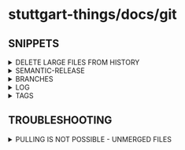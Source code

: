 # stuttgart-things/docs/git

## SNIPPETS

<details><summary>DELETE LARGE FILES FROM HISTORY</summary>

```bash
git rev-list --objects --all | git cat-file --batch-check='%(objectname) %(objecttype) %(objectsize) %(rest)' |
sort -k3 -n -r | head -n 10

pip3 install git-filter-repo && export PATH=$PATH:~/.local/bin

git-filter-repo --path <FILENAME> --invert-paths --force
```

</details>

<details><summary>SEMANTIC-RELEASE</summary>

## INSTALL

```bash
sudo apt install npm -y
curl -o- https://raw.githubusercontent.com/nvm-sh/nvm/v0.39.5/install.sh | bash
source ~/.bashrc
nvm install 20 && nvm use 20
nvm alias default 20
```

```bash
# INSTALL w/ npm
npm install -g --save-dev semantic-release @semantic-release/commit-analyzer @semantic-release/release-notes-generator @semantic-release/changelog @semantic-release/git @semantic-release/github @semantic-release/gitlab
```

## CONFIG (GITLAB; GOLANG)

```bash
---
cat <<EOF > .releaserc
{
  "branches": ["main"],
  "repositoryUrl": "https://codehub.sva.de/Lab/stuttgart-things/homerun/homerun-generic-pitcher.git",
  "gitlabUrl": "https://codehub.sva.de",
  "plugins": [
    "@semantic-release/commit-analyzer",
    "@semantic-release/release-notes-generator",
    [
      "@semantic-release/gitlab",
      {
        "assets": ["CHANGELOG.md", "go.mod", "go.sum"],
        "message": "chore(release): ${nextRelease.version} [skip ci]\n\n${nextRelease.notes}"
      }
    ]
  ]
}
EOF
```

## POSSIBLE COMMITS

```
git commit -am 'feat: add new authentication middleware' # → Minor version
git commit -am 'fix: resolve panic in user login' # → Patch version
git commit -am 'BREAKING CHANGE: switch to OAuth2 for authentication' # → Major version
```

## DRY RUN

```bash
npx semantic-release --dry-run
```

## RELEASE

```bash
npx semantic-release --debug --no-ci
```

</details>

<details><summary>BRANCHES</summary>

```bash
# LIST ALL EXISTING BRANCHES
git branch

# DELETE LOCAL BRANCH
git branch -d [branch]

# SWITCH YOUR HEAD TO BRANCH
git checkout [branch]

# CREATE A NEW BRANCH BASED ON YOUR CURRENT HEAD
git branch [new-branch]

# CREATE A NEW BRANCH BASED ON YOUR CURRENT HEAD AND SWITCH
git checkout -b [new-branch]

# PUSH LOCAL BRANCH TO REMOTE BRANCH
git push -u origin [new-branch]

# CHECK OUT REMOTE BRANCH
git fetch && git checkout [remote-branch-name]
# e.g. git fetch && git checkout remotes/origin/feature/issue-1/test
```

</details>

<details><summary>LOG</summary>

```bash
# SHOW LATEST n commits
git log --pretty=format:"%h"  --first-parent -n [count-commits] [branch-name]
# e.g. git log --pretty=format:"%h"  --first-parent -n 3 remotes/origin/feature/issue-1/test
```

</details>

<details><summary>TAGS</summary>

```bash
# PULL/FETCH TAGS
git fetch --tags --force
git pull --tags

# LIST TAGS
git tag

# CREATE LOCAL TAG
git tag [tagname]

# PUSH SINGLE TAG TO REMOTE
git push origin [tagname]

# PUSH ALL TAGS TO REMOTE
git push origin --tags

# DELETE LOCAL TAG
git tag --delete [tagname]

# DELETE REMOTE TAG '1.0.0'
git push origin :refs/tags/1.0.0
```

</details>

## TROUBLESHOOTING

<details><summary>PULLING IS NOT POSSIBLE - UNMERGED FILES</summary>

```bash
git reset HEAD~1
git stash
git pull
```

</details>
